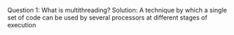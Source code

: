 Question 1:
What is multithreading?
Solution: A technique by which a single set of code can be used by several processors at different stages of execution
